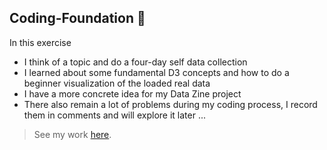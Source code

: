 ## Coding-Foundation :seedling:

In this exercise 
- I think of a topic and do a four-day self data collection
- I learned about some fundamental D3 concepts and how to do a beginner visualization of the loaded real data
- I have a more concrete idea for my Data Zine project
- There also remain a lot of problems during my coding process, I record them in comments and will explore it later
...

> See my work [here](https://liuliulexie.github.io/cdv-student/coding-exercises/placeholder/coding-exercise3/). 